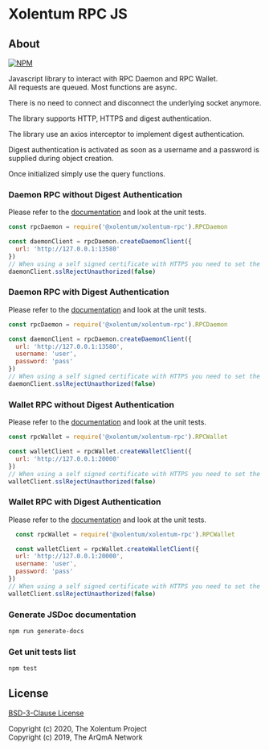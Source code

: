 # Xolentum RPC JS

## About 

[![NPM](https://nodei.co/npm/@xolentum/xolentum-rpc.png)](https://nodei.co/npm/@xolentum/xolentum-rpc-js/)

Javascript library to interact with RPC Daemon and RPC Wallet.\
All requests are queued. Most functions are async.

There is no need to connect and disconnect the underlying socket anymore.

The library supports HTTP, HTTPS and digest authentication.

The library use an axios interceptor to implement digest authentication.

Digest authentication is activated as soon as a username and a password is supplied during object creation.

Once initialized simply use the query functions.


### Daemon RPC without Digest Authentication

Please refer to the [documentation](https://xolentum.github.io/xolentum-rpc-js/module-RPCDaemon.html) and look at the unit tests.
```javascript
const rpcDaemon = require('@xolentum/xolentum-rpc').RPCDaemon

const daemonClient = rpcDaemon.createDaemonClient({
  url: 'http://127.0.0.1:13580'
})
// When using a self signed certificate with HTTPS you need to set the function sslRejectUnauthorized to false.
daemonClient.sslRejectUnauthorized(false)
```


### Daemon RPC with Digest Authentication

Please refer to the [documentation](https://xolentum.github.io/xolentum-rpc-js/module-RPCDaemon.html) and look at the unit tests.
```javascript
const rpcDaemon = require('@xolentum/xolentum-rpc').RPCDaemon

const daemonClient = rpcDaemon.createDaemonClient({
  url: 'http://127.0.0.1:13580',
  username: 'user',
  password: 'pass'
})
// When using a self signed certificate with HTTPS you need to set the function sslRejectUnauthorized to false.
daemonClient.sslRejectUnauthorized(false)
```


### Wallet RPC without Digest Authentication

Please refer to the [documentation](https://xolentum.github.io/xolentum-rpc-js/module-RPCWallet.html) and look at the unit tests.
```javascript
const rpcWallet = require('@xolentum/xolentum-rpc').RPCWallet

const walletClient = rpcWallet.createWalletClient({
  url: 'http://127.0.0.1:20000'
})
// When using a self signed certificate with HTTPS you need to set the function sslRejectUnauthorized to false.
walletClient.sslRejectUnauthorized(false)
```


### Wallet RPC with Digest Authentication

Please refer to the [documentation](https://xolentum.github.io/xolentum-rpc-js/module-RPCWallet.html) and look at the unit tests.
```javascript
  const rpcWallet = require('@xolentum/xolentum-rpc').RPCWallet

  const walletClient = rpcWallet.createWalletClient({
  url: 'http://127.0.0.1:20000',
  username: 'user',
  password: 'pass'
})
// When using a self signed certificate with HTTPS you need to set the function sslRejectUnauthorized to false.
walletClient.sslRejectUnauthorized(false)
```

### Generate JSDoc documentation

```sh
npm run generate-docs
```

### Get unit tests list

```sh
npm test
```

## License

[BSD-3-Clause License](LICENSE)

Copyright (c) 2020, The Xolentum Project  
Copyright (c) 2019, The ArQmA Network
